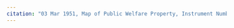 ```yaml
---
citation: "03 Mar 1951, Map of Public Welfare Property, Instrument Number BF000660-001, Tompkins County Clerk, Ithaca NY."
---
```



